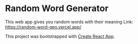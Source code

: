 # Random Word Generator

This web app gives you random words with their meaning
Link: https://random-word-gen.vercel.app/

This project was bootstrapped with [Create React App](https://github.com/facebook/create-react-app).


